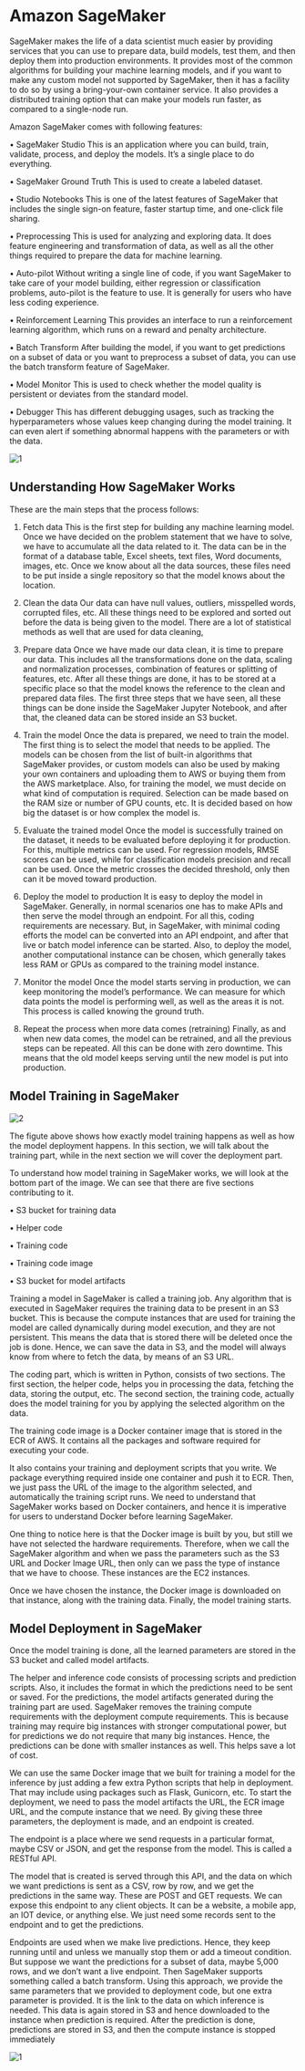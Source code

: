 
# Amazon SageMaker

SageMaker makes the life of a data scientist much easier by providing services that you can use to prepare data, build models, test them, and then deploy them into production environments. It provides most of the common algorithms for building your machine learning models, and if you want to make any custom model not supported by SageMaker, then it has a facility to do so by using a bring-your-own container service. It also provides a distributed training option that can make your models run faster, as compared to a single-node run.


Amazon SageMaker comes with following features:

• SageMaker Studio
This is an application where you can build, train, validate, process,
and deploy the models. It’s a single place to do everything.

• SageMaker Ground Truth
This is used to create a labeled dataset.

• Studio Notebooks
This is one of the latest features of SageMaker that includes the
single sign-on feature, faster startup time, and one-click file
sharing.

• Preprocessing
This is used for analyzing and exploring data. It does feature
engineering and transformation of data, as well as all the other
things required to prepare the data for machine learning. 

• Auto-pilot
Without writing a single line of code, if you want SageMaker to
take care of your model building, either regression or classification
problems, auto-pilot is the feature to use. It is generally for users
who have less coding experience.

• Reinforcement Learning
This provides an interface to run a reinforcement learning
algorithm, which runs on a reward and penalty architecture.

• Batch Transform
After building the model, if you want to get predictions on a subset
of data or you want to preprocess a subset of data, you can use the
batch transform feature of SageMaker.

• Model Monitor
This is used to check whether the model quality is persistent or
deviates from the standard model.

• Debugger
This has different debugging usages, such as tracking the
hyperparameters whose values keep changing during the model
training. It can even alert if something abnormal happens with the
parameters or with the data.


![1](https://user-images.githubusercontent.com/23625821/121132433-69dd5e00-c831-11eb-9da8-461916c37f03.png)


## Understanding How SageMaker Works

These are the main steps that the process follows:

1. Fetch data
This is the first step for building any machine learning model.
Once we have decided on the problem statement that we have to solve, we have to accumulate all the data related to it. The data can be in the format of a database table, Excel sheets, text files, Word documents, images, etc. Once we know about all the data sources, these files need to be put inside a single repository so that the model knows about the location.

2. Clean the data
Our data can have null values, outliers, misspelled words, corrupted files, etc. All these things need to be explored and sorted out before the data is being given to the model. There are a lot of statistical methods as well that are used for data cleaning,


3. Prepare data
Once we have made our data clean, it is time to prepare our data.
This includes all the transformations done on the data, scaling and normalization processes, combination of features or splitting of features, etc. After all these things are done, it has to be stored at a specific place so that the model knows the reference to the clean and prepared data files. The first three steps that we have seen, all these things can be done inside the SageMaker Jupyter Notebook, and after that, the cleaned data can be stored inside an S3 bucket.

4. Train the model
Once the data is prepared, we need to train the model. The first
thing is to select the model that needs to be applied. The models
can be chosen from the list of built-in algorithms that SageMaker
provides, or custom models can also be used by making your own
containers and uploading them to AWS or buying them from the
AWS marketplace. Also, for training the model, we must decide on what kind of
computation is required. Selection can be made based on the
RAM size or number of GPU counts, etc. It is decided based on
how big the dataset is or how complex the model is.

5. Evaluate the trained model
Once the model is successfully trained on the dataset, it needs to
be evaluated before deploying it for production. For this, multiple
metrics can be used. For regression models, RMSE scores can be
used, while for classification models precision and recall can be
used. Once the metric crosses the decided threshold, only then
can it be moved toward production.


6. Deploy the model to production
It is easy to deploy the model in SageMaker. Generally, in normal
scenarios one has to make APIs and then serve the model through
an endpoint. For all this, coding requirements are necessary.
But, in SageMaker, with minimal coding efforts the model can be
converted into an API endpoint, and after that live or batch model
inference can be started. Also, to deploy the model, another
computational instance can be chosen, which generally takes less
RAM or GPUs as compared to the training model instance.


7. Monitor the model
Once the model starts serving in production, we can keep
monitoring the model’s performance. We can measure for which
data points the model is performing well, as well as the areas it is
not. This process is called knowing the ground truth.


8. Repeat the process when more data comes (retraining)
Finally, as and when new data comes, the model can be retrained,
and all the previous steps can be repeated. All this can be done
with zero downtime. This means that the old model keeps serving
until the new model is put into production.


## Model Training in SageMaker 

![2](https://user-images.githubusercontent.com/23625821/121134073-461b1780-c833-11eb-8403-12b97f1836af.png)

The figute above shows how exactly model training happens as well as how the model
deployment happens. In this section, we will talk about the training part, while in the
next section we will cover the deployment part. 

To understand how model training in SageMaker works, we will look at the bottom part of the image. We can see that there are five sections contributing to it.

• S3 bucket for training data

• Helper code

• Training code

• Training code image

• S3 bucket for model artifacts


Training a model in SageMaker is called a training job. Any algorithm that is executed in SageMaker requires the training data to be present in an S3 bucket. This
is because the compute instances that are used for training the model are called dynamically during model execution, and they are not persistent. This means the data that is stored there will be deleted once the job is done. Hence, we can save the data in S3, and the model will always know from where to fetch the data, by means of an S3 URL.


The coding part, which is written in Python, consists of two sections. The first section, the helper code, helps you in processing the data, fetching the data, storing the output, etc. The second section, the training code, actually does the model training for you by applying the selected algorithm on the data.


The training code image is a Docker container image that is stored in the ECR of AWS. It contains all the packages and software required for executing your code.

It also contains your training and deployment scripts that you write. We package everything required inside one container and push it to ECR. Then, we just pass the URL of the image to the algorithm selected, and automatically the training script runs. We need to understand that SageMaker works based on Docker containers, and hence it is imperative for users to understand Docker before learning SageMaker.

One thing to notice here is that the Docker image is built by you, but still we have not selected the hardware requirements. Therefore, when we call the SageMaker algorithm and when we pass the parameters such as the S3 URL and Docker Image URL, then only can we pass the type of instance that we have to choose. These instances are the EC2 instances. 

Once we have chosen the instance, the Docker image is downloaded on that instance, along with the training data. Finally, the model training starts.


## Model Deployment in SageMaker

Once the model training is done, all the learned parameters are stored in the S3 bucket and
called model artifacts.


The helper and inference code consists of processing scripts and prediction scripts.
Also, it includes the format in which the predictions need to be sent or saved. For the
predictions, the model artifacts generated during the training part are used.
SageMaker removes the training compute requirements with the deployment
compute requirements. This is because training may require big instances with stronger
computational power, but for predictions we do not require that many big instances.
Hence, the predictions can be done with smaller instances as well. This helps save a lot
of cost.

We can use the same Docker image that we built for training a model for the
inference by just adding a few extra Python scripts that help in deployment. That may
include using packages such as Flask, Gunicorn, etc. To start the deployment, we need
to pass the model artifacts the URL, the ECR image URL, and the compute instance that
we need. By giving these three parameters, the deployment is made, and an endpoint is
created.

The endpoint is a place where we send requests in a particular format, maybe CSV or JSON, and get the response from the model. This is called a RESTful API.

The model that is created is served through this API, and the data on which we want predictions is sent as a CSV, row by row, and we get the predictions in the same way. These are POST and GET requests. We can expose this endpoint to any client objects. It can be a website, a mobile app, an IOT device, or anything else. We just need some records sent to the endpoint and to get the predictions.


Endpoints are used when we make live predictions. Hence, they keep running until
and unless we manually stop them or add a timeout condition. But suppose we want the
predictions for a subset of data, maybe 5,000 rows, and we don’t want a live endpoint.
Then SageMaker supports something called a batch transform. Using this approach,
we provide the same parameters that we provided to deployment code, but one extra
parameter is provided. It is the link to the data on which inference is needed. This data
is again stored in S3 and hence downloaded to the instance when prediction is required.
After the prediction is done, predictions are stored in S3, and then the compute instance
is stopped immediately


![1](https://user-images.githubusercontent.com/23625821/121296641-4c6fc900-c8f1-11eb-9921-f23ac2117319.png)


